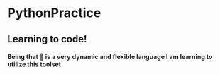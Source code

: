 # PythonPractice
## Learning to code!
#### Being that 🐍 is a very dynamic and flexible language I am learning to utilize this toolset.

